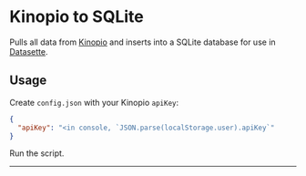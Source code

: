 # Kinopio to SQLite

Pulls all data from [Kinopio](kinopio.club) and inserts into a SQLite database for use in [Datasette](datasette.io).

## Usage

Create `config.json` with your Kinopio `apiKey`:

```json
{
  "apiKey": "<in console, `JSON.parse(localStorage.user).apiKey`"
}
```

Run the script.

---
